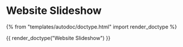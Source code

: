 # Website Slideshow

{% from "templates/autodoc/doctype.html" import render_doctype %}

{{ render_doctype("Website Slideshow") }}

<!-- jinja --><!-- static -->
